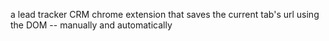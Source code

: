 a lead tracker CRM chrome extension that saves the current tab's url using the DOM -- manually and automatically
